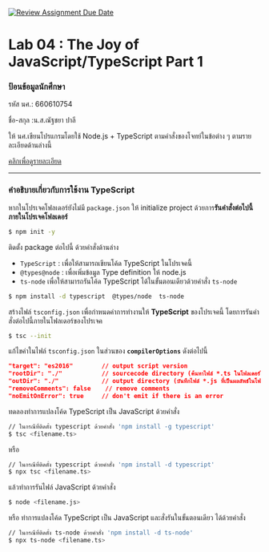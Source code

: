 [![Review Assignment Due Date](https://classroom.github.com/assets/deadline-readme-button-22041afd0340ce965d47ae6ef1cefeee28c7c493a6346c4f15d667ab976d596c.svg)](https://classroom.github.com/a/acqD-IQR)
# Lab 04 : The Joy of JavaScript/TypeScript Part 1

### ป้อนข้อมูลนักศึกษา

รหัส นศ.: 660610754

ชื่อ-สกุล :น.ส.ณัฐชยา ปาลี

ให้ นศ.เขียนโปรแกรมโดยใช้ Node.js + TypeScript ตามคำสั่งของโจทย์ในข้อต่าง ๆ ตามรายละเอียดด้านล่างนี้

[คลิกเพื่อดูรายละเอียด](https://o365cmu-my.sharepoint.com/:b:/g/personal/dome_potikanond_cmu_ac_th/EdeLE2HCcmdGrvFsxrhkd4YBaUrcORwG5WRAVMPJgksl8A?e=GCS5AV)

---

### คำอธิบายเกี่ยวกับการใช้งาน TypeScript

หากในโปรเจคโฟลเดอร์ยังไม่มี `package.json` ให้ initialize project ด้วยการ**รันคำสั่งต่อไปนี้ภายในโปรเจคโฟลเดอร์**

```bash
$ npm init -y
```

ติดตั้ง package ต่อไปนี้ ด้วยคำสั่งด้านล่าง

- `TypeScript` : เพื่อให้สามารถเขียนโค้ด TypeScript ในโปรเจคนี้
- `@types@node` : เพื่อเพิ่มข้อมูล Type definition ให้ node.js
- `ts-node` เพื่อให้สามารถรันโค้ด TypeScript ได้ในขั้นตอนเดียวด้วยคำสั่ง `ts-node`

```bash
$ npm install -d typescript  @types/node  ts-node
```

สร้างไฟล์ `tsconfig.json` เพื่อกำหนดค่าการทำงานให้ **TypeScript** ของโปรเจคนี้ โดยการรันคำสั่งต่อไปนี้ภายในโฟลเดอร์ของโปรเจค

```bash
$ tsc --init
```

แก้ไขค่าในไฟล์ `tsconfig.json` ในส่วนของ **`compilerOptions`** ดังต่อไปนี้

```json
"target": "es2016"        // output script version
"rootDir": "./"           // sourcecode directory (ค้นหาไฟล์ *.ts ในโฟลเดอร์ใด)
"outDir": "./"            // output directory (บันทึกไฟล์ *.js ที่เป็นผลลัพธ์ในโฟลเดอร์ใด)
"removeComments": false    // remove comments
"noEmitOnError": true     // don't emit if there is an error
```

ทดลองทำการแปลงโค้ด TypeScript เป็น JavaScript ด้วยคำสั่ง

```bash
// ในกรณีที่ติดตั้ง typescript ด้วยคำสั่ง 'npm install -g typescript'
$ tsc <filename.ts>
```

หรือ

```bash
// ในกรณีที่ติดตั้ง typescript ด้วยคำสั่ง 'npm install -d typescript'
$ npx tsc <filename.ts>
```

แล้วทำการรันไฟล์ JavaScript ด้วยคำสั่ง

```bash
$ node <filename.js>
```

หรือ ทำการแปลงโค้ด TypeScript เป็น JavaScript และสั่งรันในขั้นตอนเดียว ได้ด้วยคำสั่ง

```bash
// ในกรณีที่ติดตั้ง ts-node ด้วยคำสั่ง 'npm install -d ts-node'
$ npx ts-node <filename.ts>
```
